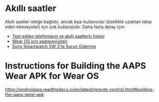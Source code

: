 # Akıllı saatler

Akıllı saatler isteğe bağlıdır, ancak bazı kullanıcılar (özellikle uzaktan takip eden ebeveynler) için çok kullanışlıdır. Daha fazla detay için:

- [Test edilen telefonların ve akıllı saatlerin listesi](../Getting-Started/Phones.md)
- [Wear OS için saatarayüzleri](../Configuration/Watchfaces.md)
- [Sony Smartwatch SW 3'te Sorun Giderme](../Usage/SonySW3.md)

# Instructions for Building the AAPS Wear APK for Wear OS
https://androidaps.readthedocs.io/en/latest/remote-control.html#building-the-aaps-wear-apk
